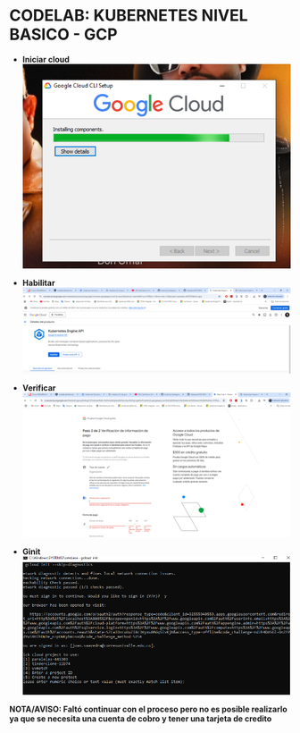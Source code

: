 # CODELAB: KUBERNETES NIVEL BASICO - GCP

- **Iniciar cloud**  
  ![Cloud- Crear ](./Imagenes/Cloud_1.PNG)

- **Habilitar**  
  ![kUBERNETES - Crear ](./Imagenes/Cloud_2.PNG)

- **Verificar** 
  ![Cloud - Verificacion](./Imagenes/Cloud_3.PNG)

- **Ginit**  
  ![Consola - Crear](./Imagenes/Cloud_4.PNG)

 **NOTA/AVISO: Faltó continuar con el proceso pero no es posible realizarlo ya que se necesita una cuenta de cobro y tener una tarjeta de credito**  

